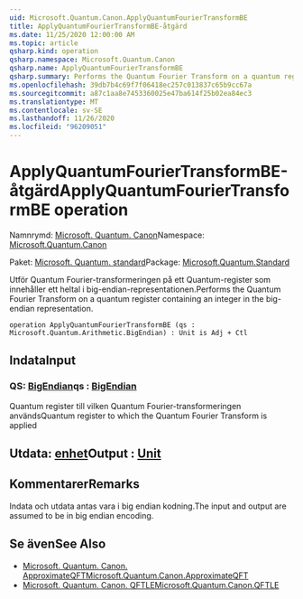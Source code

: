 ```yaml
---
uid: Microsoft.Quantum.Canon.ApplyQuantumFourierTransformBE
title: ApplyQuantumFourierTransformBE-åtgärd
ms.date: 11/25/2020 12:00:00 AM
ms.topic: article
qsharp.kind: operation
qsharp.namespace: Microsoft.Quantum.Canon
qsharp.name: ApplyQuantumFourierTransformBE
qsharp.summary: Performs the Quantum Fourier Transform on a quantum register containing an integer in the big-endian representation.
ms.openlocfilehash: 39db7b4c69f7f06418ec257c013837c65b9cc67a
ms.sourcegitcommit: a87c1aa8e7453360025e47ba614f25b02ea84ec3
ms.translationtype: MT
ms.contentlocale: sv-SE
ms.lasthandoff: 11/26/2020
ms.locfileid: "96209051"
---
```

# <a name="applyquantumfouriertransformbe-operation"></a><span data-ttu-id="6b4ed-102">ApplyQuantumFourierTransformBE-åtgärd</span><span class="sxs-lookup"><span data-stu-id="6b4ed-102">ApplyQuantumFourierTransformBE operation</span></span>

<span data-ttu-id="6b4ed-103">Namnrymd: [Microsoft. Quantum. Canon](xref:Microsoft.Quantum.Canon)</span><span class="sxs-lookup"><span data-stu-id="6b4ed-103">Namespace: [Microsoft.Quantum.Canon](xref:Microsoft.Quantum.Canon)</span></span>

<span data-ttu-id="6b4ed-104">Paket: [Microsoft. Quantum. standard](https://nuget.org/packages/Microsoft.Quantum.Standard)</span><span class="sxs-lookup"><span data-stu-id="6b4ed-104">Package: [Microsoft.Quantum.Standard](https://nuget.org/packages/Microsoft.Quantum.Standard)</span></span>


<span data-ttu-id="6b4ed-105">Utför Quantum Fourier-transformeringen på ett Quantum-register som innehåller ett heltal i big-endian-representationen.</span><span class="sxs-lookup"><span data-stu-id="6b4ed-105">Performs the Quantum Fourier Transform on a quantum register containing an integer in the big-endian representation.</span></span>

```qsharp
operation ApplyQuantumFourierTransformBE (qs : Microsoft.Quantum.Arithmetic.BigEndian) : Unit is Adj + Ctl
```


## <a name="input"></a><span data-ttu-id="6b4ed-106">Indata</span><span class="sxs-lookup"><span data-stu-id="6b4ed-106">Input</span></span>

### <a name="qs--bigendian"></a><span data-ttu-id="6b4ed-107">QS: [BigEndian](xref:Microsoft.Quantum.Arithmetic.BigEndian)</span><span class="sxs-lookup"><span data-stu-id="6b4ed-107">qs : [BigEndian](xref:Microsoft.Quantum.Arithmetic.BigEndian)</span></span>

<span data-ttu-id="6b4ed-108">Quantum register till vilken Quantum Fourier-transformeringen används</span><span class="sxs-lookup"><span data-stu-id="6b4ed-108">Quantum register to which the Quantum Fourier Transform is applied</span></span>



## <a name="output--unit"></a><span data-ttu-id="6b4ed-109">Utdata: [enhet](xref:microsoft.quantum.lang-ref.unit)</span><span class="sxs-lookup"><span data-stu-id="6b4ed-109">Output : [Unit](xref:microsoft.quantum.lang-ref.unit)</span></span>



## <a name="remarks"></a><span data-ttu-id="6b4ed-110">Kommentarer</span><span class="sxs-lookup"><span data-stu-id="6b4ed-110">Remarks</span></span>

<span data-ttu-id="6b4ed-111">Indata och utdata antas vara i big endian kodning.</span><span class="sxs-lookup"><span data-stu-id="6b4ed-111">The input and output are assumed to be in big endian encoding.</span></span>

## <a name="see-also"></a><span data-ttu-id="6b4ed-112">Se även</span><span class="sxs-lookup"><span data-stu-id="6b4ed-112">See Also</span></span>

- [<span data-ttu-id="6b4ed-113">Microsoft. Quantum. Canon. ApproximateQFT</span><span class="sxs-lookup"><span data-stu-id="6b4ed-113">Microsoft.Quantum.Canon.ApproximateQFT</span></span>](xref:Microsoft.Quantum.Canon.ApproximateQFT)
- [<span data-ttu-id="6b4ed-114">Microsoft. Quantum. Canon. QFTLE</span><span class="sxs-lookup"><span data-stu-id="6b4ed-114">Microsoft.Quantum.Canon.QFTLE</span></span>](xref:Microsoft.Quantum.Canon.QFTLE)